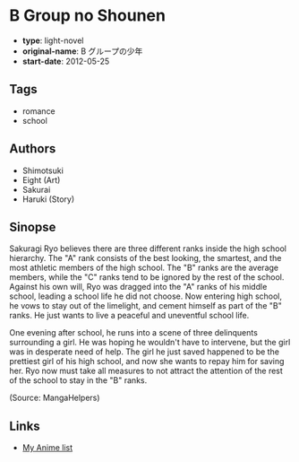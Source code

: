 # B Group no Shounen

-   **type**: light-novel
-   **original-name**: B グループの少年
-   **start-date**: 2012-05-25

## Tags

-   romance
-   school

## Authors

-   Shimotsuki
-   Eight (Art)
-   Sakurai
-   Haruki (Story)

## Sinopse

Sakuragi Ryo believes there are three different ranks inside the high school hierarchy. The "A" rank consists of the best looking, the smartest, and the most athletic members of the high school. The "B" ranks are the average members, while the "C" ranks tend to be ignored by the rest of the school. Against his own will, Ryo was dragged into the "A" ranks of his middle school, leading a school life he did not choose. Now entering high school, he vows to stay out of the limelight, and cement himself as part of the "B" ranks. He just wants to live a peaceful and uneventful school life.

One evening after school, he runs into a scene of three delinquents surrounding a girl. He was hoping he wouldn't have to intervene, but the girl was in desperate need of help. The girl he just saved happened to be the prettiest girl of his high school, and now she wants to repay him for saving her. Ryo now must take all measures to not attract the attention of the rest of the school to stay in the "B" ranks.

(Source: MangaHelpers)

## Links

-   [My Anime list](https://myanimelist.net/manga/75933/B_Group_no_Shounen)
